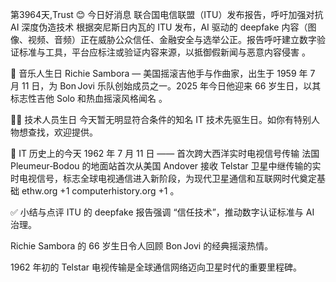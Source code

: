 第3964天,Trust 😊 今日好消息
联合国电信联盟（ITU）发布报告，呼吁加强对抗 AI 深度伪造技术
根据突尼斯日内瓦的 ITU 发布，AI 驱动的 deepfake 内容（图像、视频、音频）正在威胁公众信任、金融安全与选举公正。报告呼吁建立数字验证标准与工具，平台应标注或验证内容来源，以抵御假新闻与恶意内容侵害 。

🎵 音乐人生日
Richie Sambora — 美国摇滚吉他手与作曲家，出生于 1959 年 7 月 11 日，为 Bon Jovi 乐队创始成员之一。2025 年今日他迎来 66 岁生日，以其标志性吉他 Solo 和热血摇滚风格闻名 。

👨‍💻 技术人员生日
今天暂无明显符合条件的知名 IT 技术先驱生日。如你有特别人物想查找，欢迎提供。

📜 IT 历史上的今天
1962 年 7 月 11 日 —— 首次跨大西洋实时电视信号传输
法国 Pleumeur‑Bodou 的地面站首次从美国 Andover 接收 Telstar 卫星中继传输的实时电视信号，标志全球电视通信进入新阶段，为现代卫星通信和互联网时代奠定基础 
ethw.org
+1
computerhistory.org
+1
。

✅ 小结与点评
ITU 的 deepfake 报告强调 “信任技术”，推动数字认证标准与 AI 治理。

Richie Sambora 的 66 岁生日令人回顾 Bon Jovi 的经典摇滚热情。

1962 年初的 Telstar 电视传输是全球通信网络迈向卫星时代的重要里程碑。

